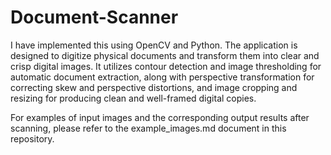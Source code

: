 # Document-Scanner
I have implemented this using OpenCV and Python. The application is designed to digitize physical documents and transform them into clear and crisp digital images.
It utilizes contour detection and image thresholding for automatic document extraction, along with perspective transformation for correcting skew and perspective distortions, 
and image cropping and resizing for producing clean and well-framed digital copies.

For examples of input images and the corresponding output results after scanning, please refer to the example_images.md document in this repository.
